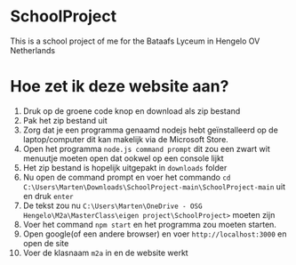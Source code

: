 # SchoolProject
This is a school project of me for the Bataafs Lyceum in Hengelo OV Netherlands

# Hoe zet ik deze website aan?

1. Druk op de groene code knop en download als zip bestand
2. Pak het zip bestand uit
3. Zorg dat je een programma genaamd nodejs hebt geïnstalleerd op de laptop/computer dit kan makelijk via de Microsoft Store.
4. Open het programma `node.js command prompt` dit zou een zwart wit menuutje moeten open dat ookwel op een console lijkt
5. Het zip bestand is hopelijk uitgepakt in `downloads` folder
6. Nu open de command prompt en voer het commando `cd C:\Users\Marten\Downloads\SchoolProject-main\SchoolProject-main` uit en druk `enter`
7. De tekst zou nu `C:\Users\Marten\OneDrive - OSG Hengelo\M2a\MasterClass\eigen project\SchoolProject>` moeten zijn
8. Voer het command `npm start` en het programma zou moeten starten.
9. Open google(of een andere browser) en voer `http://localhost:3000` en open de site
10. Voer de klasnaam `m2a` in en de website werkt 